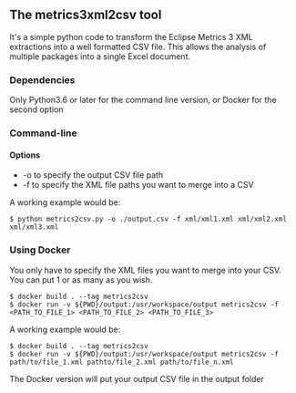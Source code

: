 ## The metrics3xml2csv tool 

It's a simple python code to transform the Eclipse Metrics 3 XML extractions into a well formatted CSV file. This allows
the analysis of multiple packages into a single Excel document.

### Dependencies
Only Python3.6 or later for the command line version, or Docker for the second option

### Command-line
#### Options
- -o to specify the output CSV file path
- -f to specify the XML file paths you want to merge into a CSV

A working example would be:
```shell script
$ python metrics2csv.py -o ./output.csv -f xml/xml1.xml xml/xml2.xml xml/xml3.xml 
```


### Using Docker
You only have to specify the XML files you want to merge into your CSV. You can put 1 or as many as you wish.
```shell script
$ docker build . --tag metrics2csv
$ docker run -v ${PWD}/output:/usr/workspace/output metrics2csv -f <PATH_TO_FILE_1> <PATH_TO_FILE_2> <PATH_TO_FILE_3> 
```

A working example would be:
```shell script
$ docker build . --tag metrics2csv
$ docker run -v ${PWD}/output:/usr/workspace/output metrics2csv -f path/to/file_1.xml pathto/file_2.xml path/to/file_n.xml 
```

The Docker version will put your output CSV file in the output folder
